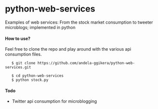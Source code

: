 # python-web-services
Examples of web services: From the stock market consumption to tweeter microblogs; implemented in python

#### How to use?
Feel free to clone the repo and play around with the various api consumption files.
```
   $ git clone https://github.com/andela-ggikera/python-web-services.git
```

```
   $ cd python-web-services
   $ python stock.py
```

#### Todo
* Twitter api consumption for microblogging
